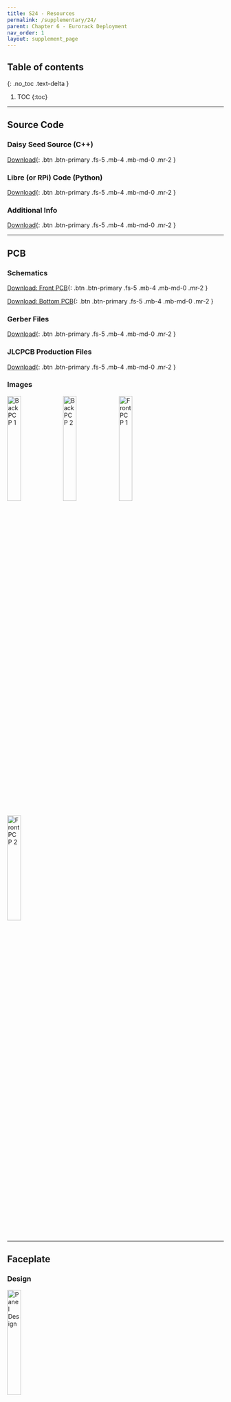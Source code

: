 ```yaml
---
title: S24 - Resources
permalink: /supplementary/24/
parent: Chapter 6 - Eurorack Deployment
nav_order: 1
layout: supplement_page
---
```


## Table of contents
{: .no_toc .text-delta }

1. TOC
{:toc}




---
## Source Code



### Daisy Seed Source (C++)

[Download](/assets/ch6/zip/DaisySeedCode.zip){: .btn .btn-primary .fs-5 .mb-4 .mb-md-0 .mr-2 }

### Libre (or RPi) Code (Python)

[Download](/assets/ch6/zip/LibreBoardCode.zip){: .btn .btn-primary .fs-5 .mb-4 .mb-md-0 .mr-2 }

### Additional Info

[Download](/assets/ch6/pdf/AdditionalNotes.pdf){: .btn .btn-primary .fs-5 .mb-4 .mb-md-0 .mr-2 }


---
## PCB 



### Schematics

[Download: Front PCB](/assets/ch6/pdf/Schematic_FrontPCB.pdf){: .btn .btn-primary .fs-5 .mb-4 .mb-md-0 .mr-2 }

[Download: Bottom PCB](/assets/ch6/pdf/Schematic_BottomPCB.pdf){: .btn .btn-primary .fs-5 .mb-4 .mb-md-0 .mr-2 }

### Gerber Files

[Download](/assets/ch6/zip/PCB_Gerber_Files.zip){: .btn .btn-primary .fs-5 .mb-4 .mb-md-0 .mr-2 }

### JLCPCB Production Files

[Download](/assets/ch6/zip/JLCPCB_Production_Files.zip){: .btn .btn-primary .fs-5 .mb-4 .mb-md-0 .mr-2 }

### Images

<img src="/assets/ch6/img/pcb/BackPCB.png" alt="BackPCP 1" style="width: 25%;">
<img src="/assets/ch6/img/pcb/BackPCB2.png" alt="BackPCP 2" style="width: 25%;">

<img src="/assets/ch6/img/pcb/FrontPCB.png" alt="FrontPCP 1" style="width: 25%;">
<img src="/assets/ch6/img/pcb/FrontPCB2.png" alt="FrontPCP 2" style="width: 25%;">

---
## Faceplate



### Design

<img src="/assets/ch6/img/pcb/Panel Design.jpg" alt="Panel Design" style="width: 25%;">

### Different Finishes

No Faceplate:

<img src="/assets/ch6/img/faceplate/NoFaceplate.jpg" alt="NoFaceplate" style="width: 25%;">

Laser Cut and Laser Etched Wood:

<img src="/assets/ch6/img/faceplate/Wood.jpg" alt="Wood" style="width: 25%;">

Glass:

<img src="/assets/ch6/img/faceplate/Glass.jpg" alt="Glass" style="width: 25%;">

Glass with Printed Sticker:

<img src="/assets/ch6/img/faceplate/print_.jpg" alt="Sticker" style="width: 25%;">


---
## Interface Controls and Parameters
---

|                                    | Figure Index | Name                         | Description                                                                                                                               |
|------------------------------------|--------------|------------------------------|-------------------------------------------------------------------------------------------------------------------------------------------|
| **Utility Parameters**             | 1            | Internal Clock Tempo Knob    | Sets the internal clock tempo                                                                                                             |
|                                    | 2            | Internal Clock CV Output     | CV clock output                                                                                                                           |
|                                    | 3            | External Clock CV Input      | Input for external CV clock source                                                                                                        |
|                                    | 4            | Metronome Click Output       | Metronome click audio output                                                                                                              |
|                                    | 5            | Play/Stop Switch             | Starts and stops the outputs and input groove record buffer                                                                               |
|                                    | 6            | Record/Overdub/Off Switch    | Three-way switch to change the mode of the input groove record buffer                                                                     |
|                                    | 7            | Clear Button                 | Clears the input groove record buffer                                                                                                     |
|                                    | 8            | Shift Button                 | Enables secondary functions of other buttons                                                                                              |
| **CV/MIDI Pattern Generation Output** | 9        | CV Gate Voice Output         | MIDI output and CV gate and velocity output for each voice                                                                                |
|                                    | 10           | CV Velocity Voice Output     |                                                                                                                                           |
|                                    | 11           | MIDI Output                  |                                                                                                                                           |
| **Input Groove Control**           | 12           | Input Groove CV Gate Input   | MIDI input and CV gate and velocity input for input groove                                                                                |
|                                    | 13           | Input Groove CV Velocity Input |                                                                                                                                         |
|                                    | 14           | Input Groove MIDI Input      |                                                                                                                                           |
|                                    | 15           | Input Groove Velocity Knob   | Quantizes the input groove to the grid and quantizes the velocity of each note                                                            |
|                                    | 16           | Input Groove Offset Knob     |                                                                                                                                           |
| **Generation Control**             | 17           | Uncertainty Knob             | Sets the value of the Uncertainty parameter                                                                                               |
|                                    | 18           | Uncertainty CV Input         | CV input for the Uncertainty parameter                                                                                                    |
|                                    | 19           | Voice Density Knob           | Controls the number of hits in each sequence by adjusting the threshold of the model                                                      |
|                                    | 20           | Voice Velocity Scale Knob    | Scales the velocity output. At minimum value, no scaling is applied to the outputs. At maximum value, all velocities are scaled to the maximum value. |
| **Latent Space Interpolation**     | 21           | Preset Selection Knob        | Selects the preset number to be loaded or to be saved to. A preset consists of the saved states in the latent space Z_A and Z_B         |
|                                    | 22           | Preset Save/Load Button      | Saves current states Z_A and Z_B to the selected preset number. Pressing with shift button loads the preset at the selected preset number |
|                                    | 23           | Save/Randomize A and B Button | Sets the current state to be Z_A or Z_B in the latent space. Pressing with shift button generates a random placement for Z_A or Z_B in the latent space |
|                                    | 24           | A/B Interpolation Slider     | Interpolation position \( \alpha \) between states Z_A and Z_B in the latent space                                                        |
|                                    | 25           | A/B Interpolation CV Input   | CV input to automate the interpolation position \( \alpha \) in the latent space                                                          |
|                                    | 26           | Follow Knob                  | Sets the value of the Follow parameter \( \beta \) in the latent space                                                                    |
|                                    | 27           | Follow CV Input              | CV input to automate the Follow parameter \( \beta \)                                                                                     |
